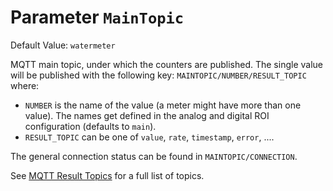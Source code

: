 # Parameter `MainTopic`
Default Value: `watermeter`

MQTT main topic, under which the counters are published.
The single value will be published with the following key: `MAINTOPIC/NUMBER/RESULT_TOPIC` where:

- `NUMBER` is the name of the value (a meter might have more than one value). 
  The names get defined in the analog and digital ROI configuration (defaults to `main`).
- `RESULT_TOPIC` can be one of `value`, `rate`, `timestamp`, `error`, ....

The general connection status can be found in `MAINTOPIC/CONNECTION`. 

See [MQTT Result Topics](../MQTT-API#result) for a full list of topics.


